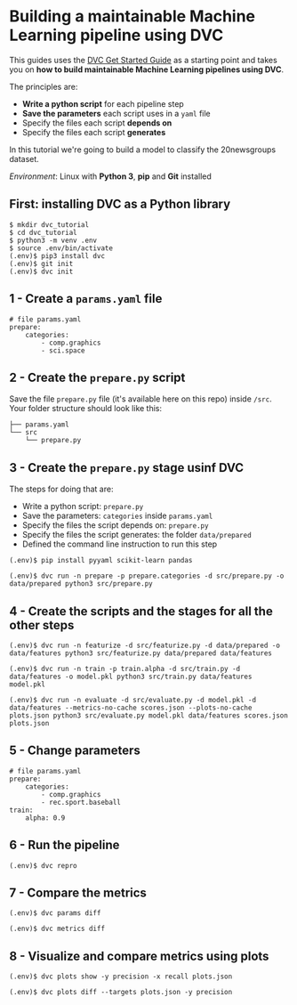 # Building a maintainable Machine Learning pipeline using DVC

This guides uses the [DVC Get Started Guide](https://github.com/iterative/example-get-started)
as a starting point and takes you on **how
to build maintainable Machine Learning pipelines using DVC**.

The principles are:
- **Write a python script** for each pipeline step
- **Save the parameters** each script uses in a `yaml` file
- Specify the files each script **depends on**
- Specify the files each script **generates**

In this tutorial we're going to build a model to classify the 20newsgroups dataset.

*Environment*: Linux with **Python 3**, **pip** and **Git** installed

## First: installing DVC as a Python library
```console
$ mkdir dvc_tutorial
$ cd dvc_tutorial
$ python3 -m venv .env
$ source .env/bin/activate
(.env)$ pip3 install dvc
(.env)$ git init
(.env)$ dvc init
```

## 1 - Create a `params.yaml` file
```
# file params.yaml
prepare:
    categories:
        - comp.graphics
        - sci.space
```

## 2 - Create the `prepare.py` script
Save the file  `prepare.py` file (it's available here on this repo) inside `/src`. Your folder structure should look like this:
```
├── params.yaml
└── src
    └── prepare.py
```

## 3 - Create the `prepare.py` stage usinf DVC
The steps for doing that are:
- Write a python script: `prepare.py`
- Save the parameters: `categories` inside `params.yaml`
- Specify the files the script depends on: `prepare.py`
- Specify the files the script generates: the folder `data/prepared`
- Defined the command line instruction to run this step

```console
(.env)$ pip install pyyaml scikit-learn pandas

(.env)$ dvc run -n prepare -p prepare.categories -d src/prepare.py -o data/prepared python3 src/prepare.py
```

## 4 - Create the scripts and the stages for all the other steps
```
(.env)$ dvc run -n featurize -d src/featurize.py -d data/prepared -o data/features python3 src/featurize.py data/prepared data/features

(.env)$ dvc run -n train -p train.alpha -d src/train.py -d data/features -o model.pkl python3 src/train.py data/features model.pkl

(.env)$ dvc run -n evaluate -d src/evaluate.py -d model.pkl -d data/features --metrics-no-cache scores.json --plots-no-cache plots.json python3 src/evaluate.py model.pkl data/features scores.json plots.json
```

## 5 - Change parameters
```
# file params.yaml
prepare:
    categories:
        - comp.graphics
        - rec.sport.baseball
train:
    alpha: 0.9
```
## 6 - Run the pipeline
```console
(.env)$ dvc repro
```

## 7 -  Compare the metrics
```console
(.env)$ dvc params diff

(.env)$ dvc metrics diff
```

## 8 - Visualize and compare metrics using plots
```console
(.env)$ dvc plots show -y precision -x recall plots.json

(.env)$ dvc plots diff --targets plots.json -y precision
```
